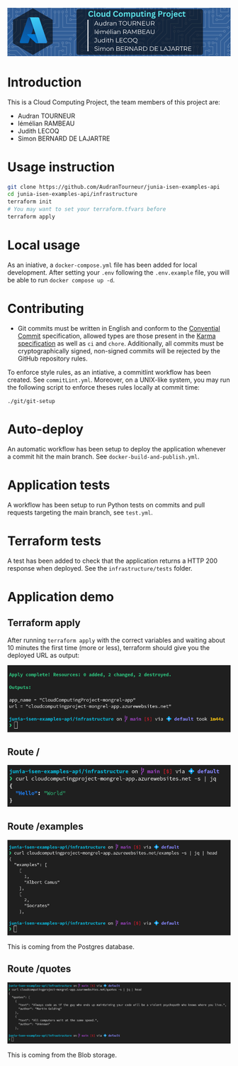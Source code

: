 ![banner](images/banner.png)

# Introduction

This is a Cloud Computing Project, the team members of this project are:
- Audran TOURNEUR
- Iémélian RAMBEAU
- Judith LECOQ
- Simon BERNARD DE LAJARTRE

# Usage instruction

```sh
git clone https://github.com/AudranTourneur/junia-isen-examples-api
cd junia-isen-examples-api/infrastructure
terraform init
# You may want to set your terraform.tfvars before
terraform apply
```

# Local usage

As an iniative, a `docker-compose.yml` file has been added for local development.
After setting your `.env` following the `.env.example` file, you will be able to run `docker compose up -d`.

# Contributing

- Git commits must be written in English and conform to the [Convential Commit](https://www.conventionalcommits.org/en/v1.0.0/) specification, allowed types are those present in the [Karma specification](https://karma-runner.github.io/6.4/dev/git-commit-msg.html) as well as `ci` and `chore`.
Additionally, all commits must be cryptographically signed, non-signed commits will be rejected by the GitHub repository rules.

To enforce style rules, as an intiative, a commitlint workflow has been created. See `commitLint.yml`.
Moreover, on a UNIX-like system, you may run the following script to enforce theses rules locally at commit time:

```shell
./git/git-setup
```

# Auto-deploy

An automatic workflow has been setup to deploy the application whenever a commit hit the main branch. See `docker-build-and-publish.yml`.

# Application tests

A workflow has been setup to run Python tests on commits and pull requests targeting the main branch, see `test.yml`.

# Terraform tests

A test has been added to check that the application returns a HTTP 200 response when deployed. See the `infrastructure/tests` folder.

# Application demo

## Terraform apply

After running `terraform apply` with the correct variables and waiting about 10 minutes the first time (more or less), terraform should give you the deployed URL as output:

![terraform_apply](images/terraform_apply.png)

## Route /

![route_index](images/route_index.png)

## Route /examples

![route_examples](images/route_examples.png)

This is coming from the Postgres database.

## Route /quotes

![route_quotes](images/route_quotes.png)

This is coming from the Blob storage.
